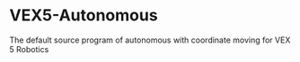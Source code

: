 # VEX5-Autonomous
 The default source program of autonomous with coordinate moving for VEX 5 Robotics
